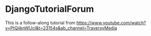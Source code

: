 # DjangoTutorialForum

This is a follow-along tutorial from https://www.youtube.com/watch?v=PtQiiknWUcI&t=23154s&ab_channel=TraversyMedia
